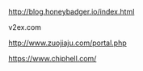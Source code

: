 ﻿---
layout: single
position: Developer
---

http://blog.honeybadger.io/index.html

v2ex.com

http://www.zuojiaju.com/portal.php

https://www.chiphell.com/

